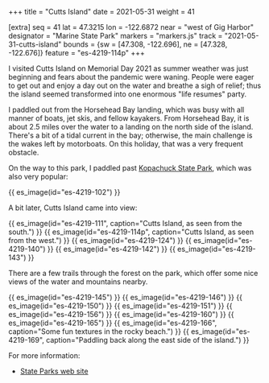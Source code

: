 +++
title = "Cutts Island"
date = 2021-05-31
weight = 41

[extra]
seq = 41
lat = 47.3215
lon = -122.6872
near = "west of Gig Harbor"
designator = "Marine State Park"
markers = "markers.js"
track = "2021-05-31-cutts-island"
bounds = {sw = [47.308, -122.696], ne = [47.328, -122.676]}
feature = "es-4219-114p"
+++

I visited Cutts Island on Memorial Day 2021 as summer weather was just beginning and fears about the pandemic were waning. People were eager to get out and enjoy a day out on the water and breathe a sigh of relief; thus the island seemed transformed into one enormous "life resumes" party.

<!-- more -->

I paddled out from the Horsehead Bay landing, which was busy with all manner of boats, jet skis, and fellow kayakers. From Horsehead Bay, it is about 2.5 miles over the water to a landing on the north side of the island. There's a bit of a tidal current in the bay; otherwise, the main challenge is the wakes left by motorboats. On this holiday, that was a very frequent obstacle.

On the way to this park, I paddled past [Kopachuck State Park](/parks/kopachuck/), which was also very popular:

{{ es_image(id="es-4219-102") }}

A bit later, Cutts Island came into view:

{{ es_image(id="es-4219-111", caption="Cutts Island, as seen from the south.") }}
{{ es_image(id="es-4219-114p", caption="Cutts Island, as seen from the west.") }}
{{ es_image(id="es-4219-124") }}
{{ es_image(id="es-4219-140") }}
{{ es_image(id="es-4219-142") }}
{{ es_image(id="es-4219-143") }}

There are a few trails through the forest on the park, which offer some nice views of the water and mountains nearby.

{{ es_image(id="es-4219-145") }}
{{ es_image(id="es-4219-146") }}
{{ es_image(id="es-4219-150") }}
{{ es_image(id="es-4219-151") }}
{{ es_image(id="es-4219-156") }}
{{ es_image(id="es-4219-160") }}
{{ es_image(id="es-4219-165") }}
{{ es_image(id="es-4219-166", caption="Some fun textures in the rocky beach.") }}
{{ es_image(id="es-4219-169", caption="Paddling back along the east side of the island.") }}

For more information:

* [State Parks web site](https://parks.state.wa.us/494/Cutts-Island)
